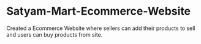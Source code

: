 # Satyam-Mart-Ecommerce-Website
Created a Ecommerce Website where sellers can add their products to sell and users can buy products from site.
